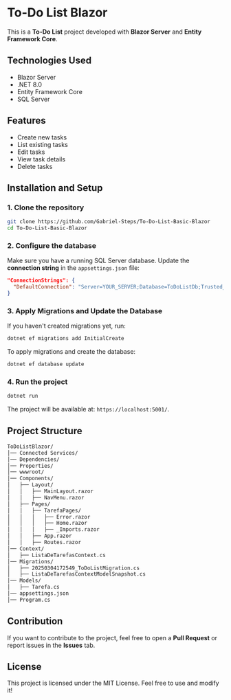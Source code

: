 # To-Do List Blazor

This is a **To-Do List** project developed with **Blazor Server** and **Entity Framework Core**.

## Technologies Used

- Blazor Server
- .NET 8.0
- Entity Framework Core
- SQL Server

## Features

- Create new tasks
- List existing tasks
- Edit tasks
- View task details
- Delete tasks

## Installation and Setup

### 1. Clone the repository
```sh
git clone https://github.com/Gabriel-Steps/To-Do-List-Basic-Blazor
cd To-Do-List-Basic-Blazor
```

### 2. Configure the database
Make sure you have a running SQL Server database. Update the **connection string** in the `appsettings.json` file:
```json
"ConnectionStrings": {
  "DefaultConnection": "Server=YOUR_SERVER;Database=ToDoListDb;Trusted_Connection=True;"
}
```

### 3. Apply Migrations and Update the Database
If you haven't created migrations yet, run:
```sh
dotnet ef migrations add InitialCreate
```

To apply migrations and create the database:
```sh
dotnet ef database update
```

### 4. Run the project
```sh
dotnet run
```
The project will be available at: `https://localhost:5001/`.

## Project Structure

```sh
ToDoListBlazor/
│── Connected Services/
│── Dependencies/
│── Properties/
│── wwwroot/
│── Components/
│   ├── Layout/
│   │   ├── MainLayout.razor
│   │   ├── NavMenu.razor
│   ├── Pages/
│   │   ├── TarefaPages/
│   │   │   ├── Error.razor
│   │   │   ├── Home.razor
│   │   │   ├── _Imports.razor
│   │   ├── App.razor
│   │   ├── Routes.razor
│── Context/
│   ├── ListaDeTarefasContext.cs
│── Migrations/
│   ├── 20250304172549_ToDoListMigration.cs
│   ├── ListaDeTarefasContextModelSnapshot.cs
│── Models/
│   ├── Tarefa.cs
│── appsettings.json
│── Program.cs
```

## Contribution
If you want to contribute to the project, feel free to open a **Pull Request** or report issues in the **Issues** tab.

## License
This project is licensed under the MIT License. Feel free to use and modify it!

